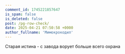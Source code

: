 ```yaml
---
comment_id: 1745221857647
is_spam: false
is_deleted: false
post: /pg-row-check/
date: 2025-04-21 07:50:58 +0000
author_fullname: 'Мимокрокодил'
---
```


Старая истина - с завода ворует больше всего охрана
